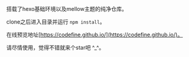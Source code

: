搭载了hexo基础环境以及mellow主题的纯净仓库。

clone之后进入目录并运行 `npm install`。

在线预览地址[https://codefine.github.io/](https://codefine.github.io/)。

请尽情使用，觉得不错就来个star吧 ^_^。